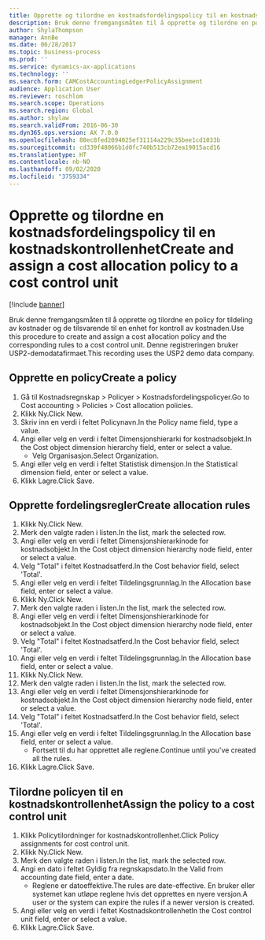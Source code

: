 ```yaml
---
title: Opprette og tilordne en kostnadsfordelingspolicy til en kostnadskontrollenhet
description: Bruk denne fremgangsmåten til å opprette og tilordne en policy for tildeling av kostnader og de tilsvarende til en enhet for kontroll av kostnaden.
author: ShylaThompson
manager: AnnBe
ms.date: 06/28/2017
ms.topic: business-process
ms.prod: ''
ms.service: dynamics-ax-applications
ms.technology: ''
ms.search.form: CAMCostAccountingLedgerPolicyAssignment
audience: Application User
ms.reviewer: roschlom
ms.search.scope: Operations
ms.search.region: Global
ms.author: shylaw
ms.search.validFrom: 2016-06-30
ms.dyn365.ops.version: AX 7.0.0
ms.openlocfilehash: 80ec8fed2094025ef31114a229c35bee1cd1033b
ms.sourcegitcommit: cd339f48066b1d0fc740b513cb72ea19015acd16
ms.translationtype: HT
ms.contentlocale: nb-NO
ms.lasthandoff: 09/02/2020
ms.locfileid: "3759334"
---
```

# <a name="create-and-assign-a-cost-allocation-policy-to-a-cost-control-unit"></a><span data-ttu-id="f8453-103">Opprette og tilordne en kostnadsfordelingspolicy til en kostnadskontrollenhet</span><span class="sxs-lookup"><span data-stu-id="f8453-103">Create and assign a cost allocation policy to a cost control unit</span></span>

[!include [banner](../../includes/banner.md)]

<span data-ttu-id="f8453-104">Bruk denne fremgangsmåten til å opprette og tilordne en policy for tildeling av kostnader og de tilsvarende til en enhet for kontroll av kostnaden.</span><span class="sxs-lookup"><span data-stu-id="f8453-104">Use this procedure to create and assign a cost allocation policy and the corresponding rules to a cost control unit.</span></span> <span data-ttu-id="f8453-105">Denne registreringen bruker USP2-demodatafirmaet.</span><span class="sxs-lookup"><span data-stu-id="f8453-105">This recording uses the USP2 demo data company.</span></span>


## <a name="create-a-policy"></a><span data-ttu-id="f8453-106">Opprette en policy</span><span class="sxs-lookup"><span data-stu-id="f8453-106">Create a policy</span></span>
1. <span data-ttu-id="f8453-107">Gå til Kostnadsregnskap > Policyer > Kostnadsfordelingspolicyer.</span><span class="sxs-lookup"><span data-stu-id="f8453-107">Go to Cost accounting > Policies > Cost allocation policies.</span></span>
2. <span data-ttu-id="f8453-108">Klikk Ny.</span><span class="sxs-lookup"><span data-stu-id="f8453-108">Click New.</span></span>
3. <span data-ttu-id="f8453-109">Skriv inn en verdi i feltet Policynavn.</span><span class="sxs-lookup"><span data-stu-id="f8453-109">In the Policy name field, type a value.</span></span>
4. <span data-ttu-id="f8453-110">Angi eller velg en verdi i feltet Dimensjonshierarki for kostnadsobjekt.</span><span class="sxs-lookup"><span data-stu-id="f8453-110">In the Cost object dimension hierarchy field, enter or select a value.</span></span>
    * <span data-ttu-id="f8453-111">Velg Organisasjon.</span><span class="sxs-lookup"><span data-stu-id="f8453-111">Select Organization.</span></span>  
5. <span data-ttu-id="f8453-112">Angi eller velg en verdi i feltet Statistisk dimensjon.</span><span class="sxs-lookup"><span data-stu-id="f8453-112">In the Statistical dimension field, enter or select a value.</span></span>
6. <span data-ttu-id="f8453-113">Klikk Lagre.</span><span class="sxs-lookup"><span data-stu-id="f8453-113">Click Save.</span></span>

## <a name="create-allocation-rules"></a><span data-ttu-id="f8453-114">Opprette fordelingsregler</span><span class="sxs-lookup"><span data-stu-id="f8453-114">Create allocation rules</span></span>
1. <span data-ttu-id="f8453-115">Klikk Ny.</span><span class="sxs-lookup"><span data-stu-id="f8453-115">Click New.</span></span>
2. <span data-ttu-id="f8453-116">Merk den valgte raden i listen.</span><span class="sxs-lookup"><span data-stu-id="f8453-116">In the list, mark the selected row.</span></span>
3. <span data-ttu-id="f8453-117">Angi eller velg en verdi i feltet Dimensjonshierarkinode for kostnadsobjekt.</span><span class="sxs-lookup"><span data-stu-id="f8453-117">In the Cost object dimension hierarchy node field, enter or select a value.</span></span>
4. <span data-ttu-id="f8453-118">Velg "Total" i feltet Kostnadsatferd.</span><span class="sxs-lookup"><span data-stu-id="f8453-118">In the Cost behavior field, select 'Total'.</span></span>
5. <span data-ttu-id="f8453-119">Angi eller velg en verdi i feltet Tildelingsgrunnlag.</span><span class="sxs-lookup"><span data-stu-id="f8453-119">In the Allocation base field, enter or select a value.</span></span>
6. <span data-ttu-id="f8453-120">Klikk Ny.</span><span class="sxs-lookup"><span data-stu-id="f8453-120">Click New.</span></span>
7. <span data-ttu-id="f8453-121">Merk den valgte raden i listen.</span><span class="sxs-lookup"><span data-stu-id="f8453-121">In the list, mark the selected row.</span></span>
8. <span data-ttu-id="f8453-122">Angi eller velg en verdi i feltet Dimensjonshierarkinode for kostnadsobjekt.</span><span class="sxs-lookup"><span data-stu-id="f8453-122">In the Cost object dimension hierarchy node field, enter or select a value.</span></span>
9. <span data-ttu-id="f8453-123">Velg "Total" i feltet Kostnadsatferd.</span><span class="sxs-lookup"><span data-stu-id="f8453-123">In the Cost behavior field, select 'Total'.</span></span>
10. <span data-ttu-id="f8453-124">Angi eller velg en verdi i feltet Tildelingsgrunnlag.</span><span class="sxs-lookup"><span data-stu-id="f8453-124">In the Allocation base field, enter or select a value.</span></span>
11. <span data-ttu-id="f8453-125">Klikk Ny.</span><span class="sxs-lookup"><span data-stu-id="f8453-125">Click New.</span></span>
12. <span data-ttu-id="f8453-126">Merk den valgte raden i listen.</span><span class="sxs-lookup"><span data-stu-id="f8453-126">In the list, mark the selected row.</span></span>
13. <span data-ttu-id="f8453-127">Angi eller velg en verdi i feltet Dimensjonshierarkinode for kostnadsobjekt.</span><span class="sxs-lookup"><span data-stu-id="f8453-127">In the Cost object dimension hierarchy node field, enter or select a value.</span></span>
14. <span data-ttu-id="f8453-128">Velg "Total" i feltet Kostnadsatferd.</span><span class="sxs-lookup"><span data-stu-id="f8453-128">In the Cost behavior field, select 'Total'.</span></span>
15. <span data-ttu-id="f8453-129">Angi eller velg en verdi i feltet Tildelingsgrunnlag.</span><span class="sxs-lookup"><span data-stu-id="f8453-129">In the Allocation base field, enter or select a value.</span></span>
    * <span data-ttu-id="f8453-130">Fortsett til du har opprettet alle reglene.</span><span class="sxs-lookup"><span data-stu-id="f8453-130">Continue until you've created all the rules.</span></span>  
16. <span data-ttu-id="f8453-131">Klikk Lagre.</span><span class="sxs-lookup"><span data-stu-id="f8453-131">Click Save.</span></span>

## <a name="assign-the-policy-to-a-cost-control-unit"></a><span data-ttu-id="f8453-132">Tilordne policyen til en kostnadskontrollenhet</span><span class="sxs-lookup"><span data-stu-id="f8453-132">Assign the policy to a cost control unit</span></span>
1. <span data-ttu-id="f8453-133">Klikk Policytilordninger for kostnadskontrollenhet.</span><span class="sxs-lookup"><span data-stu-id="f8453-133">Click Policy assignments for cost control unit.</span></span>
2. <span data-ttu-id="f8453-134">Klikk Ny.</span><span class="sxs-lookup"><span data-stu-id="f8453-134">Click New.</span></span>
3. <span data-ttu-id="f8453-135">Merk den valgte raden i listen.</span><span class="sxs-lookup"><span data-stu-id="f8453-135">In the list, mark the selected row.</span></span>
4. <span data-ttu-id="f8453-136">Angi en dato i feltet Gyldig fra regnskapsdato.</span><span class="sxs-lookup"><span data-stu-id="f8453-136">In the Valid from accounting date field, enter a date.</span></span>
    * <span data-ttu-id="f8453-137">Reglene er datoeffektive.</span><span class="sxs-lookup"><span data-stu-id="f8453-137">The rules are date-effective.</span></span> <span data-ttu-id="f8453-138">En bruker eller systemet kan utløpe reglene hvis det opprettes en nyere versjon.</span><span class="sxs-lookup"><span data-stu-id="f8453-138">A user or the system can expire the rules if a newer version is created.</span></span>  
5. <span data-ttu-id="f8453-139">Angi eller velg en verdi i feltet Kostnadskontrollenhet</span><span class="sxs-lookup"><span data-stu-id="f8453-139">In the Cost control unit field, enter or select a value.</span></span>
6. <span data-ttu-id="f8453-140">Klikk Lagre.</span><span class="sxs-lookup"><span data-stu-id="f8453-140">Click Save.</span></span>

